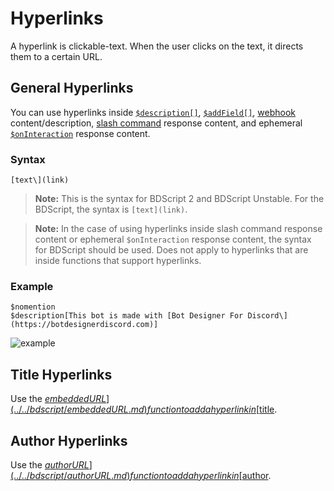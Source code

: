 # Hyperlinks
A hyperlink is clickable-text. When the user clicks on the text, it directs them to a certain URL.

## General Hyperlinks
You can use hyperlinks inside [`$description[]`](../../bdscript/description.md), [`$addField[]`](../../bdscript/addField.md), [webhook](../../guides/general/webhooks.md) content/description, [slash command](../../guides/general/interactions/slashCommands/aboutSlashCommands.md) response content, and ephemeral [`$onInteraction`](../../callbacks/onInteraction.md) response content.

### Syntax
```
[text\](link)
```
> **Note:** This is the syntax for BDScript 2 and BDScript Unstable. For the BDScript, the syntax is `[text](link)`.

> **Note:** In the case of using hyperlinks inside slash command response content or ephemeral `$onInteraction` response content, the syntax for BDScript should be used. Does not apply to hyperlinks that are inside functions that support hyperlinks. 

### Example
```
$nomention
$description[This bot is made with [Bot Designer For Discord\](https://botdesignerdiscord.com)]
```
![example](https://user-images.githubusercontent.com/69215413/127039004-e1a607b5-af0f-4761-9d33-954f7dcad155.png)

## Title Hyperlinks
Use the [$embeddedURL](../../bdscript/embeddedURL.md) function to add a hyperlink in [$title](../../bdscript/title.md).

## Author Hyperlinks
Use the [$authorURL](../../bdscript/authorURL.md) function to add a hyperlink in [$author](../../bdscript/author.md).
